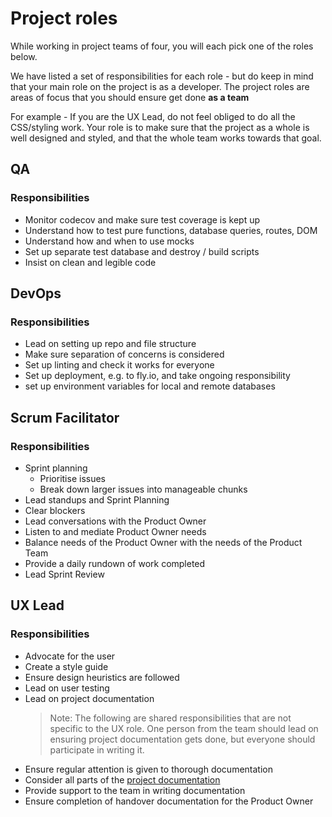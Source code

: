 # Project roles

While working in project teams of four, you will each pick one of the roles below.

We have listed a set of responsibilities for each role - but do keep in mind that your main role on the project is as a developer. The project roles are areas of focus that you should ensure get done **as a team**

For example - If you are the UX Lead, do not feel obliged to do all the CSS/styling work. Your role is to make sure that the project as a whole is well designed and styled, and that the whole team works towards that goal.

## QA

### Responsibilities

- Monitor codecov and make sure test coverage is kept up
- Understand how to test pure functions, database queries, routes, DOM
- Understand how and when to use mocks
- Set up separate test database and destroy / build scripts
- Insist on clean and legible code

## DevOps

### Responsibilities

- Lead on setting up repo and file structure
- Make sure separation of concerns is considered
- Set up linting and check it works for everyone
- Set up deployment, e.g. to fly.io, and take ongoing responsibility
- set up environment variables for local and remote databases

## Scrum Facilitator

### Responsibilities

- Sprint planning
  - Prioritise issues
  - Break down larger issues into manageable chunks
- Lead standups and Sprint Planning
- Clear blockers
- Lead conversations with the Product Owner
- Listen to and mediate Product Owner needs
- Balance needs of the Product Owner with the needs of the Product Team
- Provide a daily rundown of work completed
- Lead Sprint Review

## UX Lead

### Responsibilities

- Advocate for the user
- Create a style guide
- Ensure design heuristics are followed
- Lead on user testing
- Lead on project documentation
  > Note: The following are shared responsibilities that are not specific to the UX role. One person from the team should lead on ensuring project documentation gets done, but everyone should participate in writing it.
- Ensure regular attention is given to thorough documentation
- Consider all parts of the [project documentation](../project-documentation)
- Provide support to the team in writing documentation
- Ensure completion of handover documentation for the Product Owner
